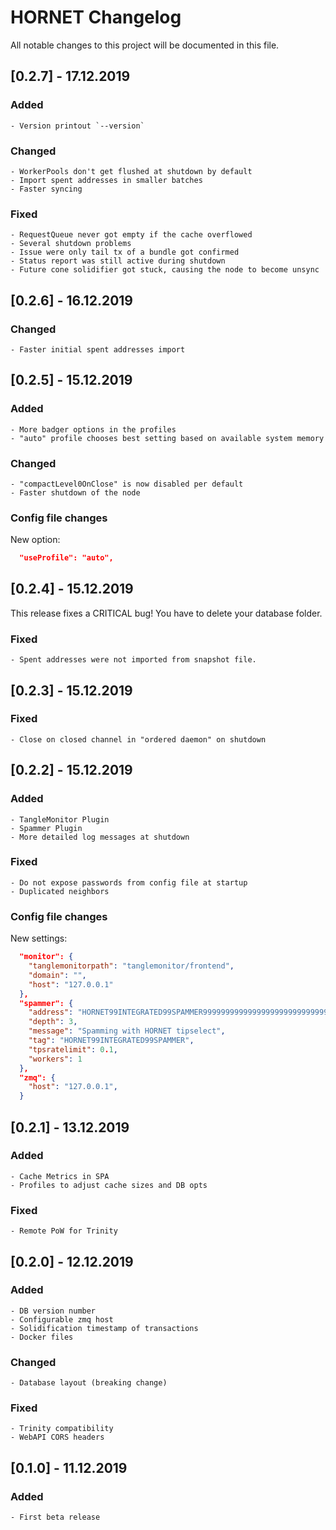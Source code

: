 # HORNET Changelog

All notable changes to this project will be documented in this file.

## [0.2.7] - 17.12.2019

### Added

    - Version printout `--version`

### Changed

    - WorkerPools don't get flushed at shutdown by default
    - Import spent addresses in smaller batches
    - Faster syncing

### Fixed

    - RequestQueue never got empty if the cache overflowed
    - Several shutdown problems
    - Issue were only tail tx of a bundle got confirmed
    - Status report was still active during shutdown
    - Future cone solidifier got stuck, causing the node to become unsync

## [0.2.6] - 16.12.2019

### Changed

    - Faster initial spent addresses import

## [0.2.5] - 15.12.2019

### Added

    - More badger options in the profiles
    - "auto" profile chooses best setting based on available system memory

### Changed

    - "compactLevel0OnClose" is now disabled per default
    - Faster shutdown of the node

### Config file changes

New option:
```json
  "useProfile": "auto",
```

## [0.2.4] - 15.12.2019

This release fixes a CRITICAL bug! You have to delete your database folder.

### Fixed

    - Spent addresses were not imported from snapshot file.

## [0.2.3] - 15.12.2019

### Fixed

    - Close on closed channel in "ordered daemon" on shutdown

## [0.2.2] - 15.12.2019

### Added

    - TangleMonitor Plugin
    - Spammer Plugin
    - More detailed log messages at shutdown

### Fixed

    - Do not expose passwords from config file at startup
    - Duplicated neighbors

### Config file changes

New settings:
```json
  "monitor": {
    "tanglemonitorpath": "tanglemonitor/frontend",
    "domain": "",
    "host": "127.0.0.1"
  },
  "spammer": {
    "address": "HORNET99INTEGRATED99SPAMMER999999999999999999999999999999999999999999999999999999",
    "depth": 3,
    "message": "Spamming with HORNET tipselect",
    "tag": "HORNET99INTEGRATED99SPAMMER",
    "tpsratelimit": 0.1,
    "workers": 1
  },
  "zmq": {
    "host": "127.0.0.1",
  }
```


## [0.2.1] - 13.12.2019

### Added

    - Cache Metrics in SPA
    - Profiles to adjust cache sizes and DB opts

### Fixed

    - Remote PoW for Trinity

## [0.2.0] - 12.12.2019

### Added

    - DB version number
    - Configurable zmq host
    - Solidification timestamp of transactions
    - Docker files

### Changed

    - Database layout (breaking change)

### Fixed

    - Trinity compatibility
    - WebAPI CORS headers

## [0.1.0] - 11.12.2019

### Added

    - First beta release
